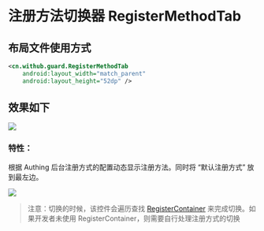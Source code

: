 # 注册方法切换器 RegisterMethodTab

## 布局文件使用方式

```xml
<cn.withub.guard.RegisterMethodTab
    android:layout_width="match_parent"
    android:layout_height="52dp" />
```

## 效果如下

![](./images/register_method_tab.png)

### 特性：

根据 Authing 后台注册方式的配置动态显示注册方法。同时将 “默认注册方式” 放到最左边。

![](./images/login_methods.png)

>注意：切换的时候，该控件会遍历查找 [RegisterContainer](./hc_register_container.md) 来完成切换。如果开发者未使用 RegisterContainer，则需要自行处理注册方式的切换

<br>
